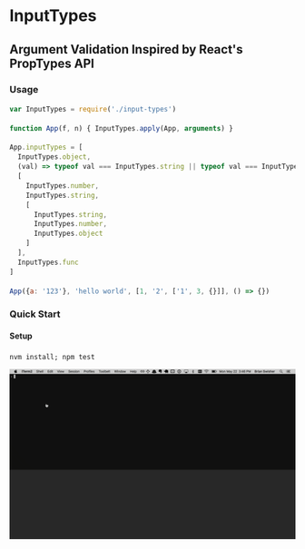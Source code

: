 InputTypes
==========

Argument Validation Inspired by React's PropTypes API
-----------------------------------------------------

### Usage
```javascript
var InputTypes = require('./input-types')

function App(f, n) { InputTypes.apply(App, arguments) }

App.inputTypes = [
  InputTypes.object,
  (val) => typeof val === InputTypes.string || typeof val === InputTypes.number,
  [
    InputTypes.number,
    InputTypes.string,
    [
      InputTypes.string,
      InputTypes.number,
      InputTypes.object
    ]
  ],
  InputTypes.func
]

App({a: '123'}, 'hello world', [1, '2', ['1', 3, {}]], () => {})
```

### Quick Start

#### Setup

`nvm install; npm test`

![quick start](quick-start.gif)
